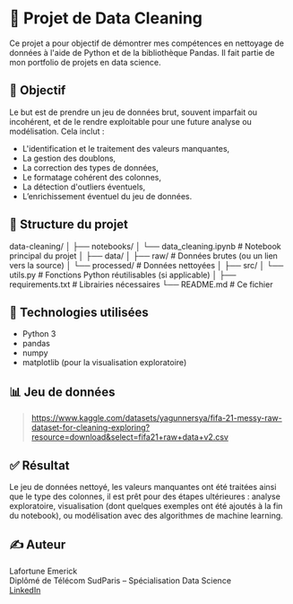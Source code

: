 # 🧹 Projet de Data Cleaning

Ce projet a pour objectif de démontrer mes compétences en nettoyage de données à l'aide de Python et de la bibliothèque Pandas. Il fait partie de mon portfolio de projets en data science.

## 📌 Objectif

Le but est de prendre un jeu de données brut, souvent imparfait ou incohérent, et de le rendre exploitable pour une future analyse ou modélisation. Cela inclut :

- L'identification et le traitement des valeurs manquantes,
- La gestion des doublons,
- La correction des types de données,
- Le formatage cohérent des colonnes,
- La détection d'outliers éventuels,
- L’enrichissement éventuel du jeu de données.

## 📂 Structure du projet
data-cleaning/
│
├── notebooks/
│ └── data_cleaning.ipynb # Notebook principal du projet
│
├── data/
│ ├── raw/ # Données brutes (ou un lien vers la source)
│ └── processed/ # Données nettoyées
│
├── src/
│ └── utils.py # Fonctions Python réutilisables (si applicable)
│
├── requirements.txt # Librairies nécessaires
└── README.md # Ce fichier


## 🔧 Technologies utilisées

- Python 3
- pandas
- numpy
- matplotlib (pour la visualisation exploratoire)

## 📊 Jeu de données

> https://www.kaggle.com/datasets/yagunnersya/fifa-21-messy-raw-dataset-for-cleaning-exploring?resource=download&select=fifa21+raw+data+v2.csv

## ✅ Résultat

Le jeu de données nettoyé, les valeurs manquantes ont été traitées ainsi que le type des colonnes, il est prêt pour des étapes ultérieures : analyse exploratoire, visualisation (dont quelques exemples ont été ajoutés à la fin du notebook), ou modélisation avec des algorithmes de machine learning.

## ✍️ Auteur

Lafortune Emerick  
Diplômé de Télécom SudParis – Spécialisation Data Science  
[LinkedIn](https://www.linkedin.com/in/emerick-lafortune) 



